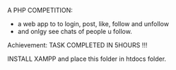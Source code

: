 A PHP COMPETITION:
 - a web app to to login, post, like, follow and unfollow
 - and onlgy see chats of people u follow.

Achievement: TASK COMPLETED IN 5HOURS !!!


INSTALL XAMPP and place this folder in htdocs folder.
